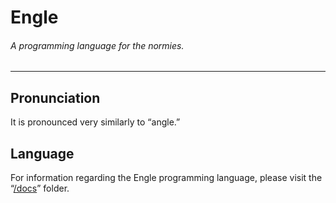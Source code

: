# Engle
###### A programming language for the normies.
---
## Pronunciation
It is pronounced very similarly to “angle.”

## Language
For information regarding the Engle programming language,
please visit the “[/docs](./docs)” folder.